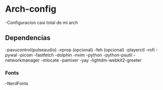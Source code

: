 # Arch-config
-Configuracion casi total de mi arch


## Dependencias
-pavucontrol(pulseaudio)
-xprop (opcional)
-feh (opcional)
-playerctl
-rofi
-pywal
-picom
-fastfetch
-dolphin
-nvim
-python
-python-psutil
-networkmanager
-mlocate
-pamixer
-yay
-lightdm-webkit2-greeter

### Fonts
-NerdFonts
